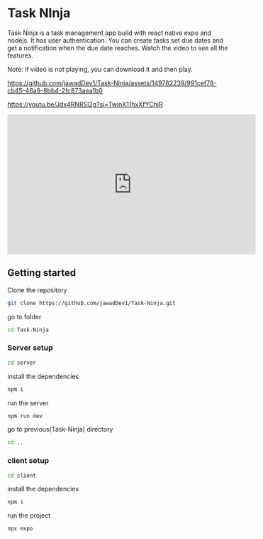 # Task NInja  

Task Ninja is a task management app build with react native expo and nodejs. It has user authentication. You can create tasks set due dates and get a notification when the due date reaches. Watch the video to see all the features.

 Note: if video is not playing, you can download it and then play.

https://github.com/jawadDev1/Task-Ninja/assets/149782239/991cef78-cb45-46a9-8bb4-2fc873aea1b0

https://youtu.be/Jdx4RNRSj2g?si=TwjnX11hxXfYChjR

<iframe width="560" height="315" src="https://www.youtube.com/embed/Jdx4RNRSj2g?si=8twoilFaeVNIWUX-" title="YouTube video player" frameborder="0" allow="accelerometer; autoplay; clipboard-write; encrypted-media; gyroscope; picture-in-picture; web-share" referrerpolicy="strict-origin-when-cross-origin" allowfullscreen></iframe>


## Getting started

Clone the repository


```bash
git clone https://github.com/jawadDev1/Task-Ninja.git
```

go to folder

```bash
cd Task-Ninja
```
### Server setup

```bash
cd server
```
install the dependencies

```bash
npm i
```

run the server

```bash
npm run dev
```

go to previous(Task-Ninja) directory

```bash
cd ..
```
### client setup

```bash
cd client
```
install the dependencies

```bash
npm i
```

run the project

```bash
npx expo
```
